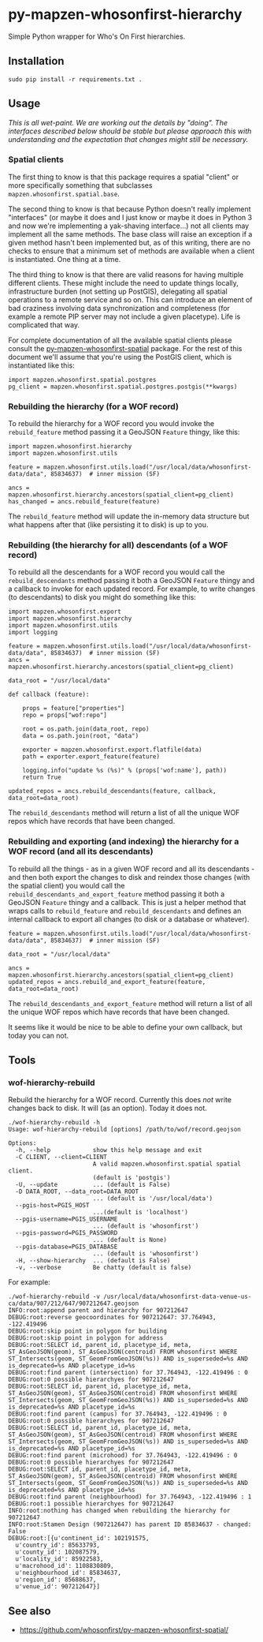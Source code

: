 # py-mapzen-whosonfirst-hierarchy

Simple Python wrapper for Who's On First hierarchies.

## Installation

```
sudo pip install -r requirements.txt .
```

## Usage

_This is all wet-paint. We are working out the details by "doing". The interfaces described below should be stable but please approach this with understanding and the expectation that changes might still be necessary._

### Spatial clients

The first thing to know is that this package requires a spatial "client" or more specifically something that subclasses `mapzen.whosonfirst.spatial.base`.

The second thing to know is that because Python doesn't really implement "interfaces" (or maybe it does and I just know or maybe it does in Python 3 and now we're implementing a yak-shaving interface...) not all clients may implement all the same methods. The base class will raise an exception if a given method hasn't been implemented but, as of this writing, there are no checks to ensure that a minimum set of methods are available when a client is instantiated. One thing at a time.

The third thing to know is that there are valid reasons for having multiple different clients. These might include the need to update things locally, infrastructure burden (not setting up PostGIS), delegating all spatial operations to a remote service and so on. This can introduce an element of bad craziness involving data synchronization and completeness (for example a remote PIP server may not include a given placetype). Life is complicated that way.

For complete documentation of all the available spatial clients please consult the [py-mapzen-whosonfirst-spatial](https://github.com/whosonfirst/py-mapzen-whosonfirst-spatial) package. For the rest of this document we'll assume that you're using the PostGIS client, which is instantiated like this:

```
import mapzen.whosonfirst.spatial.postgres
pg_client = mapzen.whosonfirst.spatial.postgres.postgis(**kwargs)
```

### Rebuilding the hierarchy (for a WOF record)

To rebuild the hierarchy for a WOF record you would invoke the `rebuild_feature` method passing it a GeoJSON `Feature` thingy, like this:

```
import mapzen.whosonfirst.hierarchy
import mapzen.whosonfirst.utils

feature = mapzen.whosonfirst.utils.load("/usr/local/data/whosonfirst-data/data", 85834637)	# inner mission (SF)

ancs = mapzen.whosonfirst.hierarchy.ancestors(spatial_client=pg_client)
has_changed = ancs.rebuild_feature(feature)
```

The `rebuild_feature` method will update the in-memory data structure but what happens after that (like persisting it to disk) is up to you.

### Rebuilding (the hierarchy for all) descendants (of a WOF record)

To rebuild all the descendants for a WOF record you would call the `rebuild_descendants` method passing it both a GeoJSON `Feature` thingy and a callback to invoke for each updated record. For example, to write changes (to descendants) to disk you might do something like this:

```
import mapzen.whosonfirst.export
import mapzen.whosonfirst.hierarchy
import mapzen.whosonfirst.utils
import logging

feature = mapzen.whosonfirst.utils.load("/usr/local/data/whosonfirst-data/data", 85834637)	# inner mission (SF)
ancs = mapzen.whosonfirst.hierarchy.ancestors(spatial_client=pg_client)

data_root = "/usr/local/data"

def callback (feature):

    props = feature["properties"]
    repo = props["wof:repo"]

    root = os.path.join(data_root, repo)
    data = os.path.join(root, "data")

    exporter = mapzen.whosonfirst.export.flatfile(data)
    path = exporter.export_feature(feature)

    logging.info("update %s (%s)" % (props['wof:name'], path))
    return True

updated_repos = ancs.rebuild_descendants(feature, callback, data_root=data_root)
```

The `rebuild_descendants` method will return a list of all the unique WOF repos which have records that have been changed.

### Rebuilding and exporting (and indexing) the hierarchy for a WOF record (and all its descendants)

To rebuild all the things - as in a given WOF record and all its descendants - and then both export the changes to disk and reindex those changes (with the spatial client) you would call the `rebuild_descendants_and_export_feature` method passing it both a GeoJSON `Feature` thingy and a callback. This is just a helper method that wraps calls to `rebuild_feature` and `rebuild_descendants` and defines an internal callback to export all changes (to disk or a database or whatever).

```
feature = mapzen.whosonfirst.utils.load("/usr/local/data/whosonfirst-data/data", 85834637)	# inner mission (SF)

data_root = "/usr/local/data"

ancs = mapzen.whosonfirst.hierarchy.ancestors(spatial_client=pg_client)
updated_repos = ancs.rebuild_and_export_feature(feature, data_root=data_root)
```

The `rebuild_descendants_and_export_feature` method will return a list of all the unique WOF repos which have records that have been changed.

It seems like it would be nice to be able to define your own callback, but today you can not.

## Tools

### wof-hierarchy-rebuild

Rebuild the hierarchy for a WOF record. Currently this does _not_ write changes back to disk. It will (as an option). Today it does not.

```
./wof-hierarchy-rebuild -h
Usage: wof-hierarchy-rebuild [options] /path/to/wof/record.geojson

Options:
  -h, --help            show this help message and exit
  -C CLIENT, --client=CLIENT
                        A valid mapzen.whosonfirst.spatial spatial client.
                        (default is 'postgis')
  -U, --update          ... (default is False)
  -D DATA_ROOT, --data_root=DATA_ROOT
                        ... (default is '/usr/local/data')
  --pgis-host=PGIS_HOST
                        ...(default is 'localhost')
  --pgis-username=PGIS_USERNAME
                        ... (default is 'whosonfirst')
  --pgis-password=PGIS_PASSWORD
                        ... (default is None)
  --pgis-database=PGIS_DATABASE
                        ... (default is 'whosonfirst')
  -H, --show-hierarchy  ... (default is False)
  -v, --verbose         Be chatty (default is false)
```

For example:

```
./wof-hierarchy-rebuild -v /usr/local/data/whosonfirst-data-venue-us-ca/data/907/212/647/907212647.geojson
INFO:root:append parent and hierarchy for 907212647
DEBUG:root:reverse geocoordinates for 907212647: 37.764943, -122.419496
DEBUG:root:skip point in polygon for building
DEBUG:root:skip point in polygon for address
DEBUG:root:SELECT id, parent_id, placetype_id, meta, ST_AsGeoJSON(geom), ST_AsGeoJSON(centroid) FROM whosonfirst WHERE ST_Intersects(geom, ST_GeomFromGeoJSON(%s)) AND is_superseded=%s AND is_deprecated=%s AND placetype_id=%s
DEBUG:root:find parent (intersection) for 37.764943, -122.419496 : 0
DEBUG:root:0 possible hierarchyes for 907212647
DEBUG:root:SELECT id, parent_id, placetype_id, meta, ST_AsGeoJSON(geom), ST_AsGeoJSON(centroid) FROM whosonfirst WHERE ST_Intersects(geom, ST_GeomFromGeoJSON(%s)) AND is_superseded=%s AND is_deprecated=%s AND placetype_id=%s
DEBUG:root:find parent (campus) for 37.764943, -122.419496 : 0
DEBUG:root:0 possible hierarchyes for 907212647
DEBUG:root:SELECT id, parent_id, placetype_id, meta, ST_AsGeoJSON(geom), ST_AsGeoJSON(centroid) FROM whosonfirst WHERE ST_Intersects(geom, ST_GeomFromGeoJSON(%s)) AND is_superseded=%s AND is_deprecated=%s AND placetype_id=%s
DEBUG:root:find parent (microhood) for 37.764943, -122.419496 : 0
DEBUG:root:0 possible hierarchyes for 907212647
DEBUG:root:SELECT id, parent_id, placetype_id, meta, ST_AsGeoJSON(geom), ST_AsGeoJSON(centroid) FROM whosonfirst WHERE ST_Intersects(geom, ST_GeomFromGeoJSON(%s)) AND is_superseded=%s AND is_deprecated=%s AND placetype_id=%s
DEBUG:root:find parent (neighbourhood) for 37.764943, -122.419496 : 1
DEBUG:root:1 possible hierarchyes for 907212647
INFO:root:nothing has changed when rebuilding the hierarchy for 907212647
INFO:root:Stamen Design (907212647) has parent ID 85834637 - changed: False
DEBUG:root:[{u'continent_id': 102191575,
  u'country_id': 85633793,
  u'county_id': 102087579,
  u'locality_id': 85922583,
  u'macrohood_id': 1108830809,
  u'neighbourhood_id': 85834637,
  u'region_id': 85688637,
  u'venue_id': 907212647}]
```

## See also

* https://github.com/whosonfirst/py-mapzen-whosonfirst-spatial/
